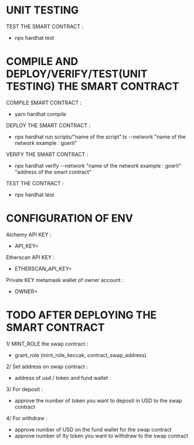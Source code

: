 # UNIT TESTING 

TEST THE SMART CONTRACT :
- npx hardhat test

# COMPILE AND DEPLOY/VERIFY/TEST(UNIT TESTING) THE SMART CONTRACT

COMPILE SMART CONTRACT :
- yarn hardhat compile

DEPLOY THE SMART CONTRACT :
- npx hardhat run scripts/"name of the script".ts --network "name of the network example : goerli"

VERIFY THE SMART CONTRACT :
- npx hardhat verify --network "name of the network example : goerli" "address of the smart contract"

TEST THE CONTRACT :
- npx hardhat test

# CONFIGURATION OF ENV

Alchemy API KEY :
- API_KEY=

Etherscan API KEY :
- ETHERSCAN_API_KEY=

Private KEY metamask wallet of owner account :
- OWNER=

# TODO AFTER DEPLOYING THE SMART CONTRACT

1/ MINT_ROLE the swap contract :
- grant_role (mint_role_keccak, contract_swap_address)

2/ Set address on swap contract :
- address of usd / token and fund wallet

3/ For deposit :
- approve the number of token you want to deposit in USD to the swap contract

4/ For withdraw :
- approve number of USD on the fund wallet for the swap contract
- approve number of lty token you want to withdraw to the swap contract